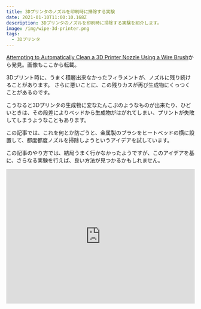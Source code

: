 ```yaml
---
title: 3Dプリンタのノズルを印刷時に掃除する実験
date: 2021-01-10T11:00:10.168Z
description: 3Dプリンタのノズルを印刷時に掃除する実験を紹介します。
image: /img/wipe-3d-printer.png
tags:
  - 3Dプリンタ
---
```

[Attempting to Automatically Clean a 3D Printer Nozzle Using a Wire Brush](https://drmrehorst.blogspot.com/2019/11/attempting-to-automatically-clean-3d.html)から発見。画像もここから転載。

3Dプリント時に、うまく積層出来なかったフィラメントが、ノズルに残り続けることがあります。
さらに悪いことに、この残りカスが再び生成物にくっつくことがあるのです。

こうなると3Dプリンタの生成物に変なたんこぶのようなものが出来たり、ひどいときは、その段差によりベッドから生成物がはがれてしまい、プリントが失敗してしまうようなこともあります。

この記事では、これを何とか防ごうと、金属製のブラシをヒートベッドの横に設置して、都度都度ノズルを掃除しようというアイデアを試しています。

この記事のやり方では、結局うまく行かなかったようですが、このアイデアを基に、さらなる実験を行えば、良い方法が見つかるかもしれません。

<iframe title="vimeo-player" src="https://player.vimeo.com/video/372225026" width="100%" height="360" frameborder="0" allowfullscreen></iframe>

